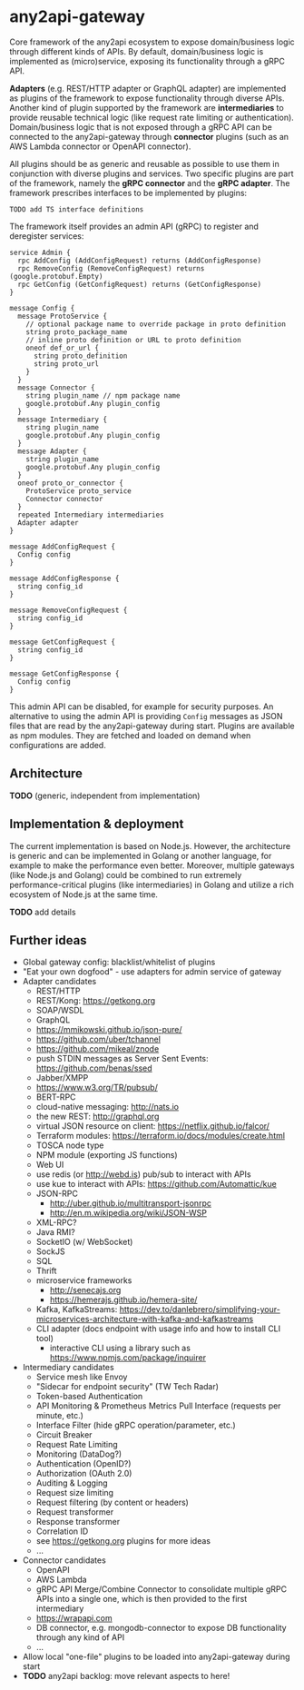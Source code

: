 # any2api-gateway

Core framework of the any2api ecosystem to expose domain/business logic through different kinds of APIs.
By default, domain/business logic is implemented as (micro)service, exposing its functionality through a gRPC API.

**Adapters** (e.g. REST/HTTP adapter or GraphQL adapter) are implemented as plugins of the framework to expose functionality through diverse APIs.
Another kind of plugin supported by the framework are **intermediaries** to provide reusable technical logic (like request rate limiting or authentication).
Domain/business logic that is not exposed through a gRPC API can be connected to the any2api-gateway through **connector** plugins (such as an AWS Lambda connector or OpenAPI connector).

All plugins should be as generic and reusable as possible to use them in conjunction with diverse plugins and services.
Two specific plugins are part of the framework, namely the **gRPC connector** and the **gRPC adapter**.
The framework prescribes interfaces to be implemented by plugins:

```
TODO add TS interface definitions
```

The framework itself provides an admin API (gRPC) to register and deregister services:

```
service Admin {
  rpc AddConfig (AddConfigRequest) returns (AddConfigResponse)
  rpc RemoveConfig (RemoveConfigRequest) returns (google.protobuf.Empty)
  rpc GetConfig (GetConfigRequest) returns (GetConfigResponse)
}

message Config {
  message ProtoService {
    // optional package name to override package in proto definition
    string proto_package_name
    // inline proto definition or URL to proto definition
    oneof def_or_url {
      string proto_definition
      string proto_url
    }
  }
  message Connector {
    string plugin_name // npm package name
    google.protobuf.Any plugin_config
  }
  message Intermediary {
    string plugin_name
    google.protobuf.Any plugin_config
  }
  message Adapter {
    string plugin_name
    google.protobuf.Any plugin_config
  }
  oneof proto_or_connector {
    ProtoService proto_service
    Connector connector
  }
  repeated Intermediary intermediaries
  Adapter adapter
}

message AddConfigRequest {
  Config config
}

message AddConfigResponse {
  string config_id
}

message RemoveConfigRequest {
  string config_id
}

message GetConfigRequest {
  string config_id
}

message GetConfigResponse {
  Config config
}
```

This admin API can be disabled, for example for security purposes.
An alternative to using the admin API is providing `Config` messages as JSON files that are read by the any2api-gateway during start.
Plugins are available as npm modules.
They are fetched and loaded on demand when configurations are added.



## Architecture

**TODO** (generic, independent from implementation)



## Implementation & deployment

The current implementation is based on Node.js.
However, the architecture is generic and can be implemented in Golang or another language, for example to make the performance even better.
Moreover, multiple gateways (like Node.js and Golang) could be combined to run extremely performance-critical plugins (like intermediaries) in Golang and utilize a rich ecosystem of Node.js at the same time.

**TODO** add details



## Further ideas

* Global gateway config: blacklist/whitelist of plugins
* "Eat your own dogfood" - use adapters for admin service of gateway
* Adapter candidates
  * REST/HTTP
  * REST/Kong: https://getkong.org
  * SOAP/WSDL
  * GraphQL
  * https://mmikowski.github.io/json-pure/
  * https://github.com/uber/tchannel
  * https://github.com/mikeal/znode
  * push STDIN messages as Server Sent Events: https://github.com/benas/ssed
  * Jabber/XMPP
  * https://www.w3.org/TR/pubsub/
  * BERT-RPC
  * cloud-native messaging: http://nats.io
  * the new REST: http://graphql.org
  * virtual JSON resource on client: https://netflix.github.io/falcor/
  * Terraform modules: https://terraform.io/docs/modules/create.html
  * TOSCA node type
  * NPM module (exporting JS functions)
  * Web UI
  * use redis (or http://webd.is) pub/sub to interact with APIs
  * use kue to interact with APIs: https://github.com/Automattic/kue
  * JSON-RPC
    * http://uber.github.io/multitransport-jsonrpc
    * http://en.m.wikipedia.org/wiki/JSON-WSP
  * XML-RPC?
  * Java RMI?
  * SocketIO (w/ WebSocket)
  * SockJS
  * SQL
  * Thrift
  * microservice frameworks
    * http://senecajs.org
    * https://hemerajs.github.io/hemera-site/
  * Kafka, KafkaStreams: https://dev.to/danlebrero/simplifying-your-microservices-architecture-with-kafka-and-kafkastreams
  * CLI adapter (docs endpoint with usage info and how to install CLI tool)
    * interactive CLI using a library such as https://www.npmjs.com/package/inquirer
* Intermediary candidates
  * Service mesh like Envoy
  * "Sidecar for endpoint security" (TW Tech Radar)
  * Token-based Authentication
  * API Monitoring & Prometheus Metrics Pull Interface (requests per minute, etc.)
  * Interface Filter (hide gRPC operation/parameter, etc.)
  * Circuit Breaker
  * Request Rate Limiting
  * Monitoring (DataDog?)
  * Authentication (OpenID?)
  * Authorization (OAuth 2.0)
  * Auditing & Logging
  * Request size limiting
  * Request filtering (by content or headers)
  * Request transformer
  * Response transformer
  * Correlation ID
  * see https://getkong.org plugins for more ideas
  * ...
* Connector candidates
  * OpenAPI
  * AWS Lambda
  * gRPC API Merge/Combine Connector to consolidate multiple gRPC APIs into a single one, which is then provided to the first intermediary
  * https://wrapapi.com
  * DB connector, e.g. mongodb-connector to expose DB functionality through any kind of API
  * ...
* Allow local "one-file" plugins to be loaded into any2api-gateway during start
* **TODO** any2api backlog: move relevant aspects to here!
